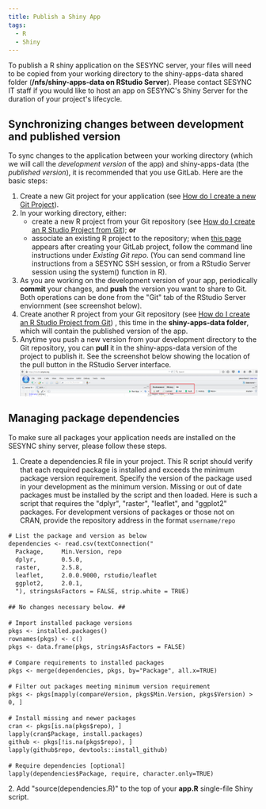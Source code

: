 ```yaml
---
title: Publish a Shiny App
tags:
  - R
  - Shiny
---
```



To publish a R shiny application on the SESYNC server, your files will need to be copied from your working directory to the shiny-apps-data shared folder (__/nfs/shiny-apps-data on RStudio Server__). Please contact SESYNC IT staff if you would like to host an app on SESYNC's Shiny Server for the duration of your project's lifecycle.

## Synchronizing changes between development and published version
To sync changes to the application between your working directory (which we will call the _development version_ of the app) and shiny-apps-data (the _published version_), it is recommended that you use GitLab. Here are the basic steps:

1. Create a new Git project for your application (see [How do I create a new Git Project](http://cyberhelp.sesync.org/quickstart/creating-a-new-git-project.html)).
2. In your working directory, either: 
   * create a new R project from your Git repository (see [How do I create an R Studio Project from Git](http://cyberhelp.sesync.org/faq/create-rstudio-from-git.html)); __or__
   * associate an existing R project to the repository; when [this page](https://raw.githubusercontent.com/SESYNC-ci/sesync-ci.github.io/master/assets/images/createproject_git.png) appears after creating your GitLab project, follow the command line instructions under _Existing Git repo_. (You can send command line instructions from a SESYNC SSH session, or from a RStudio Server session using the system() function in R).
3. As you are working on the development version of your app, periodically __commit__ your changes, and __push__ the version you want to share to Git. Both operations can be done from the "Git" tab of the RStudio Server enviornment (see screenshot below).
4. Create another R project from your Git repository (see [How do I create an R Studio Project from Git](http://cyberhelp.sesync.org/faq/create-rstudio-from-git.html)) , this time in the __shiny-apps-data folder__, which will contain the published version of the app.
5. Anytime you push a new version from your development directory to the Git repository, you can __pull__ it in the shiny-apps-data version of the project to publish it. See the screenshot below showing the location of the pull button in the RStudio Server interface.
![](/assets/images/shiny_git.png)

## Managing package dependencies
To make sure all packages your application needs are installed on the SESYNC shiny server, please follow these steps.

1. Create a dependencies.R file in your project. This R script should verify that each required package is installed and exceeds the minimum package version requirement. Specify the version of the package used in your development as the minimum version. Missing or out of date packages must be installed by the script and then loaded. Here is such a script that requires the "dplyr", "raster",  "leaflet", and "ggplot2" packages. For development versions of packages or those not on CRAN, provide the repository address in the format `username/repo` 

```
# List the package and version as below
dependencies <- read.csv(textConnection("
  Package,     Min.Version, repo
  dplyr,       0.5.0,
  raster,      2.5.8,
  leaflet,     2.0.0.9000, rstudio/leaflet
  ggplot2,     2.0.1,
  "), stringsAsFactors = FALSE, strip.white = TRUE)

## No changes necessary below. ##

# Import installed package versions
pkgs <- installed.packages()
rownames(pkgs) <- c()
pkgs <- data.frame(pkgs, stringsAsFactors = FALSE)

# Compare requirements to installed packages
pkgs <- merge(dependencies, pkgs, by="Package", all.x=TRUE)

# Filter out packages meeting minimum version requirement
pkgs <- pkgs[mapply(compareVersion, pkgs$Min.Version, pkgs$Version) > 0, ]

# Install missing and newer packages
cran <- pkgs[is.na(pkgs$repo), ]
lapply(cran$Package, install.packages)
github <- pkgs[!is.na(pkgs$repo), ]
lapply(github$repo, devtools::install_github)

# Require dependencies [optional]
lapply(dependencies$Package, require, character.only=TRUE)
```


  2\. Add "source(dependencies.R)" to the top of your __app.R__ single-file Shiny script.
